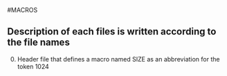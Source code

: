 #MACROS
## Description of each files is written according to the file names

0.	Header file that defines a macro named SIZE as an abbreviation for the token 1024
